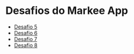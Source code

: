 # Desafios do Markee App    

* [Desafio 5](https://github.com/giovannalinda/markee-app/pull/1)
* [Desafio 6](https://github.com/giovannalinda/markee-app/pull/2)
* [Desafio 7](https://github.com/giovannalinda/markee-app/pull/3)
* [Desafio 8](https://github.com/giovannalinda/markee-app/pull/4)